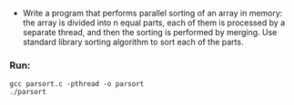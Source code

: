 - Write a program that performs parallel sorting of an array in memory: 
the array is divided into n equal parts, each of them is processed by a separate thread, 
and then the sorting is performed by merging. Use standard library sorting algorithm to sort each of the parts.
### Run:
```
gcc parsort.c -pthread -o parsort
./parsort
```
